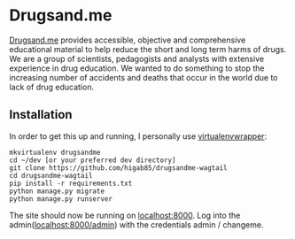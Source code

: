 # Drugsand.me

[Drugsand.me](https://www.drugsand.me) provides accessible, objective and comprehensive educational material to help reduce the short and long term harms of drugs.
We are a group of scientists, pedagogists and analysts with extensive experience in drug education. We wanted to do something to stop the increasing number of accidents and deaths that occur in the world due to lack of drug education.

## Installation

In order to get this up and running, I personally use [virtualenvwrapper](https://virtualenvwrapper.readthedocs.io/en/latest/install.html):

```
mkvirtualenv drugsandme
cd ~/dev [or your preferred dev directory]
git clone https://github.com/higab85/drugsandme-wagtail
cd drugsandme-wagtail
pip install -r requirements.txt
python manage.py migrate
python manage.py runserver
```
The site should now be running on [localhost:8000](localhost:8000).
Log into the admin([localhost:8000/admin](localhost:8000/admin)) with the credentials admin / changeme.
